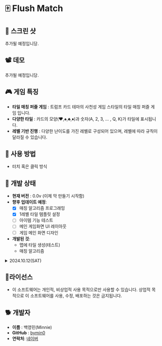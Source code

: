 # 🀄 Flush Match

## 📸 스크린 샷
추가될 예정입니당.

## 📽️ 데모
추가될 예정입니당.

## 🎮 게임 특징
 - **타일 매칭 퍼즐 게임** : 트럼프 카드 테마의 사천성 게임 스타일의 타일 매칭 퍼즐 게임 입니다.
 - **다양한 타일** : 카드의 모양(♥️,♠️,♣️,♦️)과 숫자(A, 2, 3, ... , Q, K)가 타일에 표시됩니다.
 - **레벨 기반 진행** : 다양한 난이도를 가진 레벨로 구성되어 있으며, 레벨에 따라 규칙이 달라질 수 있습니다.

## 🚀 사용 방법
- 터치 혹은 클릭 방식

## 🚧 개발 상태
- **현재 버전** : 0.0v (이제 막 만들기 시작함)
- **향후 업데이트 예정**:
	- [x] 매칭 알고리즘 프로그래밍
	- [x] 1레벨 타일 템플릿 설정
	- [ ] 아이템 기능 테스트
	- [ ] 메인 게임화면 UI 레이아웃
 	- [ ] 게임 메인 화면 디자인
- **개발된 것**:
	- 맵에 타일 생성(테스트)
   	- 매칭 알고리즘

<details>
<summary>2024.10.12(SAT)</summary>
<div markdown="1">
<dl>
	<dt>현재 버전</dt> <dd> : 0.0v (이제 막 만들기 시작함)</dd>
	<dt>향후 업데이트 예정</dt>
		<dd>: 매칭 알고리즘 프로그래밍-24.10.17(thu)</dd>
		<dd>: 1레벨 타일 템플릿 설정-24.10.13(sun)</dd>
		<dd>: 아이템 기능 테스트</dd>
		<dd>: 메인 게임화면 UI 레이아웃</dd>
		<dd>: 게임 메인 화면 디자인</dd>
</dl>
</div>
</details>

## 📌라이선스
- 이 소프트웨어는 개인적, 비상업적 사용 목적으로만 사용할 수 있습니다. 상업적 목적으로 이 소프트웨어를 사용, 수정, 배포하는 것은 금지됩니다.

## 🐕 개발자
-   **이름**  : 백영민(Minnie)
-   **GitHub**  : [bymin0](https://github.com/bymin0)
-   **연락처**:  [네이버](ymbaek0@naver.com)
